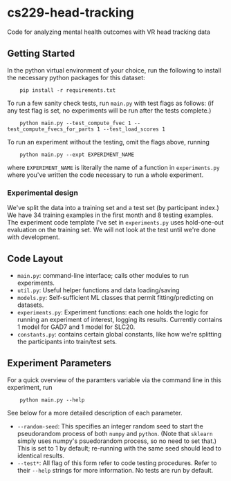 # cs229-head-tracking
Code for analyzing mental health outcomes with VR head tracking data

## Getting Started

In the python virtual environment of your choice, run the following
to install the necessary python packages for this dataset:

        pip install -r requirements.txt

To run a few sanity check tests, run `main.py` with test flags as follows:
(if any test flag is set, no experiments will be run after the tests complete.)

        python main.py --test_compute_fvec 1 --test_compute_fvecs_for_parts 1 --test_load_scores 1 

To run an experiment without the testing, omit the flags above, running

        python main.py --expt EXPERIMENT_NAME

where `EXPERIMENT_NAME` is literally the name of a function in `experiments.py` where you've written
the code necessary to run a whole experiment.

### Experimental design

We've split the data into a training set and a test set (by participant index.) We have 34 training examples in the first month and 8 testing examples.
The experiment code template I've set in `experiments.py` uses hold-one-out evaluation on the training set.
We will not look at the test until we're done with development.

## Code Layout

 - `main.py`: command-line interface; calls other modules to run experiments.
 - `util.py`: Useful helper functions and data loading/saving
 - `models.py`: Self-sufficient ML classes that permit fitting/predicting on
 datasets.
 - `experiments.py`: Experiment functions: each one holds the logic for running an experiment of interest, logging its results.
    Currently contains 1 model for GAD7 and 1 model for SLC20.
 - `constants.py`: contains certain global constants, like how we're splitting the participants into train/test sets.

## Experiment Parameters

For a quick overview of the paramters variable via the command line in this experiment, run

        python main.py --help

See below for a more detailed description of each parameter.

- `--random-seed`: This specifies an integer random seed to start the pseudorandom process
of both `numpy` and `python`. (Note that `sklearn` simply uses numpy's psuedorandom process,
so no need to set that.) This is set to 1 by default; re-running with the same seed should
lead to identical results.
- `--test*`: All flag of this form refer to code testing procedures. Refer to their `--help`
strings for more information. No tests are run by default.
